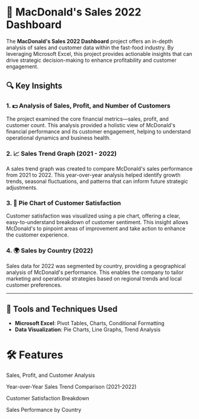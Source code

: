 # 🍔 MacDonald's Sales 2022 Dashboard

The **MacDonald's Sales 2022 Dashboard** project offers an in-depth analysis of sales and customer data within the fast-food industry. By leveraging Microsoft Excel, this project provides actionable insights that can drive strategic decision-making to enhance profitability and customer engagement.

## 🔍 Key Insights

### 1. 💵 **Analysis of Sales, Profit, and Number of Customers**

The project examined the core financial metrics—sales, profit, and customer count. This analysis provided a holistic view of McDonald's financial performance and its customer engagement, helping to understand operational dynamics and business health.

### 2. 📈 **Sales Trend Graph (2021 - 2022)**

A sales trend graph was created to compare McDonald's sales performance from 2021 to 2022. This year-over-year analysis helped identify growth trends, seasonal fluctuations, and patterns that can inform future strategic adjustments.

### 3. 🥧 **Pie Chart of Customer Satisfaction**

Customer satisfaction was visualized using a pie chart, offering a clear, easy-to-understand breakdown of customer sentiment. This insight allows McDonald's to pinpoint areas of improvement and take action to enhance the customer experience.

### 4. 🌍 **Sales by Country (2022)**

Sales data for 2022 was segmented by country, providing a geographical analysis of McDonald's performance. This enables the company to tailor marketing and operational strategies based on regional trends and local customer preferences.

---

## 🧰 Tools and Techniques Used

- **Microsoft Excel**: Pivot Tables, Charts, Conditional Formatting
- **Data Visualization**: Pie Charts, Line Graphs, Trend Analysis

# 🛠️ Features

Sales, Profit, and Customer Analysis

Year-over-Year Sales Trend Comparison (2021-2022)

Customer Satisfaction Breakdown

Sales Performance by Country
